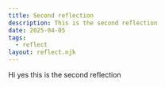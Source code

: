 ```yaml
---
title: Second reflection
description: This is the second reflection
date: 2025-04-05
tags:
  - reflect
layout: reflect.njk
---
```


Hi yes this is the second reflection
